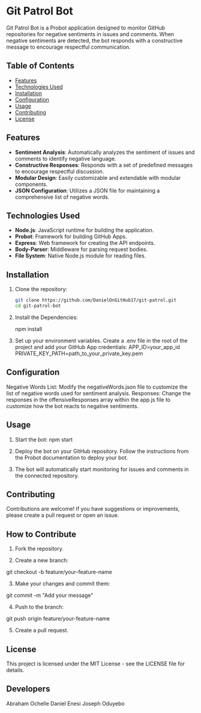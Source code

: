 # Git Patrol Bot

Git Patrol Bot is a Probot application designed to monitor GitHub repositories for negative sentiments in issues and comments. When negative sentiments are detected, the bot responds with a constructive message to encourage respectful communication.

## Table of Contents

- [Features](#features)
- [Technologies Used](#technologies-used)
- [Installation](#installation)
- [Configuration](#configuration)
- [Usage](#usage)
- [Contributing](#contributing)
- [License](#license)

## Features

- **Sentiment Analysis**: Automatically analyzes the sentiment of issues and comments to identify negative language.
- **Constructive Responses**: Responds with a set of predefined messages to encourage respectful discussion.
- **Modular Design**: Easily customizable and extendable with modular components.
- **JSON Configuration**: Utilizes a JSON file for maintaining a comprehensive list of negative words.

## Technologies Used

- **Node.js**: JavaScript runtime for building the application.
- **Probot**: Framework for building GitHub Apps.
- **Express**: Web framework for creating the API endpoints.
- **Body-Parser**: Middleware for parsing request bodies.
- **File System**: Native Node.js module for reading files.

## Installation

1. Clone the repository:

   ```bash
   git clone https://github.com/DanielOnGitHub17/git-patrol.git
   cd git-patrol-bot

2. Install the Dependencies:
   
   npm install

3. Set up your environment variables. Create a .env file in the root of the project and add your GitHub App credentials:
   APP_ID=your_app_id
   PRIVATE_KEY_PATH=path_to_your_private_key.pem

##  Configuration

Negative Words List: Modify the negativeWords.json file to customize the list of negative words used for sentiment analysis.
Responses: Change the responses in the offensiveResponses array within the app.js file to customize how the bot reacts to negative sentiments.

## Usage

1. Start the bot:
   npm start
2. Deploy the bot on your GitHub repository. Follow the instructions from the Probot documentation to deploy your bot.

3. The bot will automatically start monitoring for issues and comments in the connected repository.

## Contributing
Contributions are welcome! If you have suggestions or improvements, please create a pull request or open an issue.

## How to Contribute
1. Fork the repository.

2. Create a new branch:

git checkout -b feature/your-feature-name

3. Make your changes and commit them:

git commit -m "Add your message"

4. Push to the branch:

git push origin feature/your-feature-name

5. Create a pull request.

## License
This project is licensed under the MIT License - see the LICENSE file for details.

## Developers
Abraham Ochelle 
Daniel Enesi
Joseph Oduyebo
